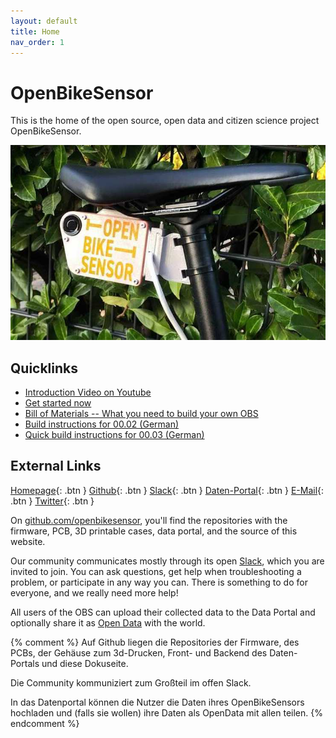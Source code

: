 ```yaml
---
layout: default
title: Home
nav_order: 1
---
```


# OpenBikeSensor

This is the home of the open source, open data and citizen science project
OpenBikeSensor. 

![A fully equipped PCB version 00.03.10, attached to a bicycle seat.](/assets/images/v00.03/PCB00.03.10_short1.jpg)

## Quicklinks

* [Introduction Video on Youtube](https://www.youtube.com/watch?v=YrpipBDGe9s)
* [Get started now](getting_started/usage.html)
* [Bill of Materials -- What you need to build your own OBS](/hardware/parts.html)
* [Build instructions for 00.02 (German)](/hardware/pcb_board/pcb_00.02.xx_building_long.html)
* [Quick build instructions for 00.03 (German)](hardware/pcb_board/pcb_00.03.xx_building_short.html)

## External Links

[Homepage](https://openbikesensor.org){: .btn }
[Github](http://github.com/Friends-of-OpenBikeSensor){: .btn }
[Slack](https://openbikesensor.org/slack){: .btn }
[Daten-Portal](https://openbikesensor.hlrs.de/){: .btn }
[E-Mail](mailto:info@openbikesensor.org){: .btn }
[Twitter](http://twitter.com/openbikesensor?lang=de){: .btn }


On [github.com/openbikesensor](https://github.com/openbikesensor), you'll find
the repositories with the firmware, PCB, 3D printable cases, data portal, and
the source of this website.

Our community communicates mostly through its open
[Slack](https://openbikesensor.org/slack), which you are invited to join. You
can ask questions, get help when troubleshooting a problem, or participate in
any way you can. There is something to do for everyone, and we really need more
help!

All users of the OBS can upload their collected data to the Data Portal and
optionally share it as [Open Data](https://en.wikipedia.org/wiki/Open_data)
with the world.

{% comment %}
Auf Github liegen die Repositories der Firmware, des PCBs, der Gehäuse zum 3d-Drucken, Front- und Backend des Daten-Portals und diese Dokuseite.

Die Community kommuniziert zum Großteil im offen Slack.

In das Datenportal können die Nutzer die Daten ihres OpenBikeSensors hochladen und (falls sie wollen) ihre Daten als OpenData mit allen teilen.
{% endcomment %}
